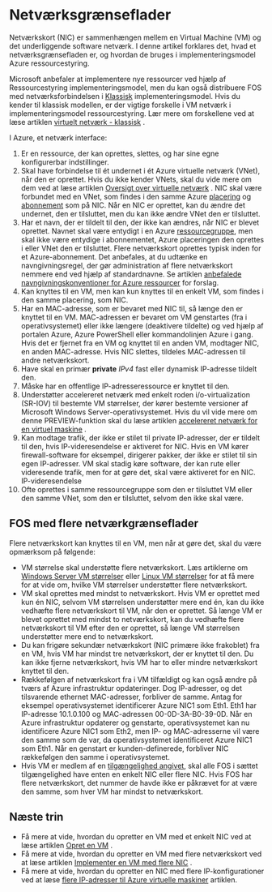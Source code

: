 <properties 
   pageTitle="Netværk grænseflader | Microsoft Azure"
   description="Få mere at vide om Azure netværksgrænseflader i Azure ressourcestyring."
   services="virtual-network"
   documentationCenter="na"
   authors="jimdial"
   manager="carmonm"
   editor=""
   tags="azure-resource-manager"
/>
<tags 
   ms.service="virtual-network"
   ms.devlang="na"
   ms.topic="article"
   ms.tgt_pltfrm="na"
   ms.workload="infrastructure-services"
   ms.date="09/23/2016"
   ms.author="jdial" />

# <a name="network-interfaces"></a>Netværksgrænseflader

Netværkskort (NIC) er sammenhængen mellem en Virtual Machine (VM) og det underliggende software netværk. I denne artikel forklares det, hvad et netværksgrænsefladen er, og hvordan de bruges i implementeringsmodel Azure ressourcestyring.

Microsoft anbefaler at implementere nye ressourcer ved hjælp af Ressourcestyring implementeringsmodel, men du kan også distribuere FOS med netværksforbindelsen i [Klassisk](virtual-network-ip-addresses-overview-classic.md) implementeringsmodel. Hvis du kender til klassisk modellen, er der vigtige forskelle i VM netværk i implementeringsmodel ressourcestyring. Lær mere om forskellene ved at læse artiklen [virtuelt netværk - klassisk](virtual-network-ip-addresses-overview-classic.md#differences-between-resource-manager-and-classic-deployments) .

I Azure, et netværk interface:

1. Er en ressource, der kan oprettes, slettes, og har sine egne konfigurerbar indstillinger.
2. Skal have forbindelse til ét undernet i ét Azure virtuelle netværk (VNet), når den er oprettet. Hvis du ikke kender VNets, skal du vide mere om dem ved at læse artiklen [Oversigt over virtuelle netværk](virtual-networks-overview.md) . NIC skal være forbundet med en VNet, som findes i den samme Azure [placering](https://azure.microsoft.com/regions) og [abonnement](../azure-glossary-cloud-terminology.md#subscription) som på NIC. Når en NIC er oprettet, kan du ændre det undernet, den er tilsluttet, men du kan ikke ændre VNet den er tilsluttet.
3. Har et navn, der er tildelt til den, der ikke kan ændres, når NIC er blevet oprettet. Navnet skal være entydigt i en Azure [ressourcegruppe](../azure-resource-manager/resource-group-overview.md#resource-groups), men skal ikke være entydige i abonnementet, Azure placeringen den oprettes i eller VNet den er tilsluttet. Flere netværkskort oprettes typisk inden for et Azure-abonnement. Det anbefales, at du udtænke en navngivningsregel, der gør administration af flere netværkskort nemmere end ved hjælp af standardnavne. Se artiklen [anbefalede navngivningskonventioner for Azure ressourcer](../guidance/guidance-naming-conventions.md) for forslag.
4. Kan knyttes til en VM, men kan kun knyttes til en enkelt VM, som findes i den samme placering, som NIC.
5. Har en MAC-adresse, som er bevaret med NIC til, så længe den er knyttet til en VM. MAC-adressen er bevaret om VM genstartes (fra i operativsystemet) eller ikke længere (deaktivere tildelte) og ved hjælp af portalen Azure, Azure PowerShell eller kommandolinjen Azure i gang. Hvis det er fjernet fra en VM og knyttet til en anden VM, modtager NIC, en anden MAC-adresse. Hvis NIC slettes, tildeles MAC-adressen til andre netværkskort.
6. Have skal en primær **private** *IPv4* fast eller dynamisk IP-adresse tildelt den.
8. Måske har en offentlige IP-adresseressource er knyttet til den.
9. Understøtter accelereret netværk med enkelt roden i/o-virtualization (SR-IOV) til bestemte VM størrelser, der kører bestemte versioner af Microsoft Windows Server-operativsystemet. Hvis du vil vide mere om denne PREVIEW-funktion skal du læse artiklen [accelereret netværk for en virtuel maskine](virtual-network-accelerated-networking-powershell.md) .
10. Kan modtage trafik, der ikke er stilet til private IP-adresser, der er tildelt til den, hvis IP-videresendelse er aktiveret for NIC. Hvis en VM kører firewall-software for eksempel, dirigerer pakker, der ikke er stilet til sin egen IP-adresser. VM skal stadig køre software, der kan rute eller videresende trafik, men for at gøre det, skal være aktiveret for en NIC. IP-videresendelse
11. Ofte oprettes i samme ressourcegruppe som den er tilsluttet VM eller den samme VNet, som den er tilsluttet, selvom den ikke skal være.

## <a name="vms-with-multiple-network-interfaces"></a>FOS med flere netværkgrænseflader

Flere netværkskort kan knyttes til en VM, men når at gøre det, skal du være opmærksom på følgende:  

- VM størrelse skal understøtte flere netværkskort. Læs artiklerne om [Windows Server VM størrelser](../virtual-machines/virtual-machines-windows-sizes.md) eller [Linux VM størrelser](../virtual-machines/virtual-machines-linux-sizes.md) for at få mere for at vide om, hvilke VM størrelser understøtter flere netværkskort.   
- VM skal oprettes med mindst to netværkskort. Hvis VM er oprettet med kun én NIC, selvom VM størrelsen understøtter mere end én, kan du ikke vedhæfte flere netværkskort til VM, når den er oprettet. Så længe VM er blevet oprettet med mindst to netværkskort, kan du vedhæfte flere netværkskort til VM efter den er oprettet, så længe VM størrelsen understøtter mere end to netværkskort.  
- Du kan frigøre sekundær netværkskort (NIC primære ikke frakoblet) fra en VM, hvis VM har mindst tre netværkskort, der er knyttet til den. Du kan ikke fjerne netværkskort, hvis VM har to eller mindre netværkskort knyttet til den.  
- Rækkefølgen af netværkskort fra i VM tilfældigt og kan også ændre på tværs af Azure infrastruktur opdateringer. Dog IP-adresser, og det tilsvarende ethernet MAC-adresser, forbliver de samme. Antag for eksempel operativsystemet identificerer Azure NIC1 som Eth1. Eth1 har IP-adresse 10.1.0.100 og MAC-adressen 00-0D-3A-B0-39-0D. Når en Azure infrastruktur opdaterer og genstarte, operativsystemet kan nu identificere Azure NIC1 som Eth2, men IP- og MAC-adresserne vil være den samme som de var, da operativsystemet identificeret Azure NIC1 som Eth1. Når en genstart er kunden-definerede, forbliver NIC rækkefølgen den samme i operativsystemet.  
- Hvis VM er medlem af en [tilgængelighed angivet](../azure-glossary-cloud-terminology.md#availability-set), skal alle FOS i sættet tilgængelighed have enten en enkelt NIC eller flere NIC. Hvis FOS har flere netværkskort, det nummer de havde ikke er påkrævet for at være den samme, som hver VM har mindst to netværkskort.

## <a name="next-steps"></a>Næste trin

- Få mere at vide, hvordan du opretter en VM med et enkelt NIC ved at læse artiklen [Opret en VM](../virtual-machines/virtual-machines-windows-hero-tutorial.md) .
- Få mere at vide, hvordan du opretter en VM med flere netværkskort ved at læse artiklen [Implementer en VM med flere NIC](virtual-network-deploy-multinic-arm-ps.md) .
- Få mere at vide, hvordan du opretter en NIC med flere IP-konfigurationer ved at læse [flere IP-adresser til Azure virtuelle maskiner](virtual-network-multiple-ip-addresses-powershell.md) artiklen.
